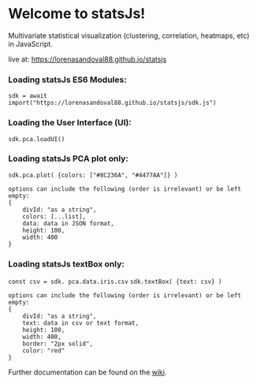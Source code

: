 # Welcome to statsJs!


Multivariate statistical visualization (clustering, correlation, heatmaps, etc) in JavaScript. 

live at: https://lorenasandoval88.github.io/statsjs

### Loading statsJs ES6 Modules:

`sdk = await import("https://lorenasandoval88.github.io/statsjs/sdk.js")`

### Loading the User Interface (UI):

`sdk.pca.loadUI()`

### Loading statsJs PCA plot only:

`sdk.pca.plot( {colors: ["#8C236A", "#4477AA"]} )`

    options can include the following (order is irrelevant) or be left empty:
    {
        divId: "as a string", 
        colors: [...list],
        data: data in JSON format,
        height: 100,
        width: 400
    }

### Loading statsJs textBox only:


`const csv = sdk. pca.data.iris.csv`
`sdk.textBox( {text: csv} )`

    options can include the following (order is irrelevant) or be left empty:
    {
        divId: "as a string", 
        text: data in csv or text format,
        height: 100,
        width: 400,
        border: "2px solid",
        color: "red"
    }
    
        
Further documentation can be found on the [wiki](https://github.com/lorenasandoval88/statsJs/wiki).
